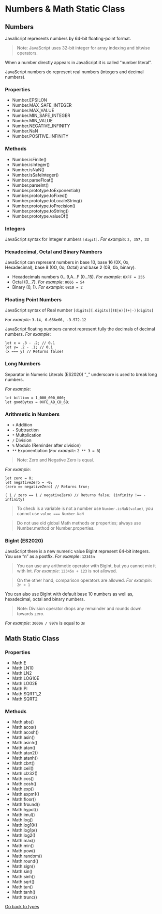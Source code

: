 # Numbers & Math Static Class

## Numbers
JavaScript represents numbers by 64-bit floating-point format. 

> Note: JavaScript uses 32-bit integer for array indexing and bitwise operators.

When a number directly appears in JavaScript it is called “number literal”.

JavaScript numbers do represent real numbers (integers and decimal numbers). 

### Properties
- Number.EPSILON
- Number.MAX_SAFE_INTEGER
- Number.MAX_VALUE
- Number.MIN_SAFE_INTEGER
- Number.MIN_VALUE
- Number.NEGATIVE_INFINITY
- Number.NaN
- Number.POSITIVE_INFINITY

### Methods
- Number.isFinite()
- Number.isInteger()
- Number.isNaN()
- Number.isSafeInteger()
- Number.parseFloat()
- Number.parseInt()
- Number.prototype.toExponential()
- Number.prototype.toFixed()
- Number.prototype.toLocaleString()
- Number.prototype.toPrecision()
- Number.prototype.toString()
- Number.prototype.valueOf()

### Integers 
JavaScript syntax for Integer numbers `[digit]`. _For example_: `3, 357, 33`

### Hexadecimal, Octal and Binary Numbers
JavaScript can represent numbers in  base 10, base 16 (0X, 0x, Hexadecimal), base 8 (0O, 0o, Octal) and base 2 (0B, 0b, binary).

- Hexadecimals numbers 0…9,A…F (0…15). _For example_: `OXFF = 255`
- Octal (0…7). _For example_: `0O66 = 54`
- Binary (0, 1). _For example_: `0B10 = 2`

### Floating Point Numbers
JavaScript syntax of Real number `[digits][.digits][(E|e)[(+|-)]digits]`

_For example_:
`3.14, 6.666e66, -3.572-12`

JavaScript floating numbers cannot represent fully the decimals of decimal numbers.
_For example_:
```
let x = .3 - .2; // 0.1
let y= .2 - .1; // 0.1
(x === y) // Returns false!
```

### Long Numbers
Separator in Numeric Literals (ES2020)
“_” underscore is used to break long numbers.

_For example_: 
```
let billion = 1_000_000_000; 
let goodBytes = 0XFE_AB_CD_6B;
```

### Arithmetic in Numbers
- `+` Addition
- `-` Subtraction
- `*` Multplication
- `/` Division
- `%` Modulo (Reminder after division)
- `**` Exponentiation (_For example_: `2 ** 3 = 8`)

> Note: Zero and Negative Zero is equal.

_For example_:
```
let zero = 0; 
let negativeZero = -0;
(zero == negativeZero) // Returns true;

( 1 / zero == 1 / negativeZero) // Returns false; (infinity !== - infinity)
```

> To check is a variable is not a number use `Number.isNaN(value)`, you cannot use `value === Number.NaN`

> Do not use old global Math methods or properties; always use Number.method or Number.properties.


### BigInt (ES2020)
JavaScript there is a new numeric value BigInt represent 64-bit integers. You use “n” as a postfix.
_For example_: `12345n`

> You can use any arithmetic operator with BigInt, but you cannot mix it with Int. _For example_: `12345n + 123` is not allowed.

> On the other hand; comparison operators are allowed. _For example_: `2n > 1`

You can also use BigInt with default base 10 numbers as well as, hexadecimal, octal and binary numbers.

> Note: Division operator drops any remainder and rounds down towards zero.

_For example_: `3000n / 997n` is equal to `3n`

## Math Static Class

### Properties
- Math.E
- Math.LN10
- Math.LN2
- Math.LOG10E
- Math.LOG2E
- Math.PI
- Math.SQRT1_2
- Math.SQRT2

### Methods
- Math.abs()
- Math.acos()
- Math.acosh()
- Math.asin()
- Math.asinh()
- Math.atan()
- Math.atan2()
- Math.atanh()
- Math.cbrt()
- Math.ceil()
- Math.clz32()
- Math.cos()
- Math.cosh()
- Math.exp()
- Math.expm1()
- Math.floor()
- Math.fround()
- Math.hypot()
- Math.imul()
- Math.log()
- Math.log10()
- Math.log1p()
- Math.log2()
- Math.max()
- Math.min()
- Math.pow()
- Math.random()
- Math.round()
- Math.sign()
- Math.sin()
- Math.sinh()
- Math.sqrt()
- Math.tan()
- Math.tanh()
- Math.trunc()

[Go back to types](README.md)